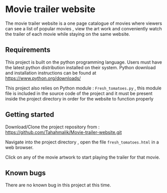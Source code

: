 # Movie trailer website

The movie trailer website is a one page catalogue of movies where viewers can see a list of popular movies , view the art work and conveniently watch the trailer of each movie while staying on the same website.


## Requirements

This project is built on the python programming language. Users must have the latest python distribution installed on their system. Python download and installation instructions can be found at https://www.python.org/downloads/

This project also relies on Python module : `Fresh_tomatoes.py` , this module file is included in the source code of the project and it must be present inside the project directory in order for the website to function properly

## Getting started

Download/Clone the project repository from : https://github.com/Tahahmalik/Movie-trailer-website.git

Navigate into the project directory , open the file `fresh_tomatoes.html` in a web browser.

Click on any of the movie artwork to start playing the trailer for that movie. 

## Known bugs

There are no known bug in this project at this time.




